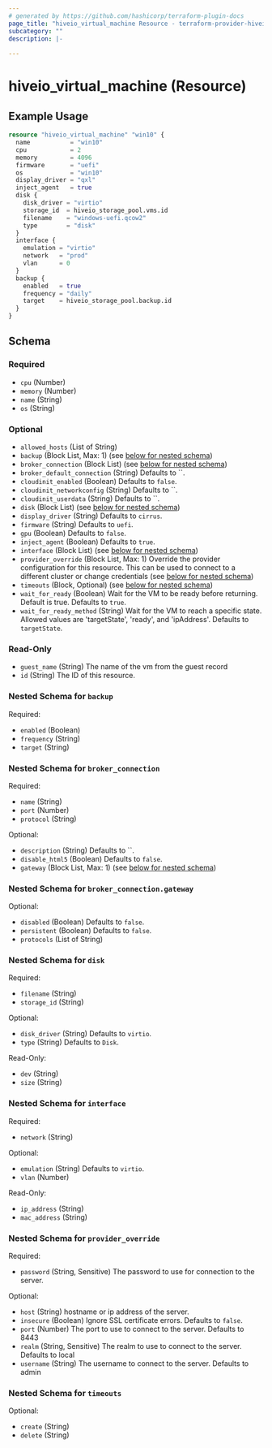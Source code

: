 ```yaml
---
# generated by https://github.com/hashicorp/terraform-plugin-docs
page_title: "hiveio_virtual_machine Resource - terraform-provider-hiveio"
subcategory: ""
description: |-
  
---
```


# hiveio_virtual_machine (Resource)



## Example Usage

```terraform
resource "hiveio_virtual_machine" "win10" {
  name           = "win10"
  cpu            = 2
  memory         = 4096
  firmware       = "uefi"
  os             = "win10"
  display_driver = "qxl"
  inject_agent   = true
  disk {
    disk_driver = "virtio"
    storage_id  = hiveio_storage_pool.vms.id
    filename    = "windows-uefi.qcow2"
    type        = "disk"
  }
  interface {
    emulation = "virtio"
    network   = "prod"
    vlan      = 0
  }
  backup {
    enabled   = true
    frequency = "daily"
    target    = hiveio_storage_pool.backup.id
  }
}
```

<!-- schema generated by tfplugindocs -->
## Schema

### Required

- `cpu` (Number)
- `memory` (Number)
- `name` (String)
- `os` (String)

### Optional

- `allowed_hosts` (List of String)
- `backup` (Block List, Max: 1) (see [below for nested schema](#nestedblock--backup))
- `broker_connection` (Block List) (see [below for nested schema](#nestedblock--broker_connection))
- `broker_default_connection` (String) Defaults to ``.
- `cloudinit_enabled` (Boolean) Defaults to `false`.
- `cloudinit_networkconfig` (String) Defaults to ``.
- `cloudinit_userdata` (String) Defaults to ``.
- `disk` (Block List) (see [below for nested schema](#nestedblock--disk))
- `display_driver` (String) Defaults to `cirrus`.
- `firmware` (String) Defaults to `uefi`.
- `gpu` (Boolean) Defaults to `false`.
- `inject_agent` (Boolean) Defaults to `true`.
- `interface` (Block List) (see [below for nested schema](#nestedblock--interface))
- `provider_override` (Block List, Max: 1) Override the provider configuration for this resource.  This can be used to connect to a different cluster or change credentials (see [below for nested schema](#nestedblock--provider_override))
- `timeouts` (Block, Optional) (see [below for nested schema](#nestedblock--timeouts))
- `wait_for_ready` (Boolean) Wait for the VM to be ready before returning. Default is true. Defaults to `true`.
- `wait_for_ready_method` (String) Wait for the VM to reach a specific state. Allowed values are 'targetState', 'ready', and 'ipAddress'. Defaults to `targetState`.

### Read-Only

- `guest_name` (String) The name of the vm from the guest record
- `id` (String) The ID of this resource.

<a id="nestedblock--backup"></a>
### Nested Schema for `backup`

Required:

- `enabled` (Boolean)
- `frequency` (String)
- `target` (String)


<a id="nestedblock--broker_connection"></a>
### Nested Schema for `broker_connection`

Required:

- `name` (String)
- `port` (Number)
- `protocol` (String)

Optional:

- `description` (String) Defaults to ``.
- `disable_html5` (Boolean) Defaults to `false`.
- `gateway` (Block List, Max: 1) (see [below for nested schema](#nestedblock--broker_connection--gateway))

<a id="nestedblock--broker_connection--gateway"></a>
### Nested Schema for `broker_connection.gateway`

Optional:

- `disabled` (Boolean) Defaults to `false`.
- `persistent` (Boolean) Defaults to `false`.
- `protocols` (List of String)



<a id="nestedblock--disk"></a>
### Nested Schema for `disk`

Required:

- `filename` (String)
- `storage_id` (String)

Optional:

- `disk_driver` (String) Defaults to `virtio`.
- `type` (String) Defaults to `Disk`.

Read-Only:

- `dev` (String)
- `size` (String)


<a id="nestedblock--interface"></a>
### Nested Schema for `interface`

Required:

- `network` (String)

Optional:

- `emulation` (String) Defaults to `virtio`.
- `vlan` (Number)

Read-Only:

- `ip_address` (String)
- `mac_address` (String)


<a id="nestedblock--provider_override"></a>
### Nested Schema for `provider_override`

Required:

- `password` (String, Sensitive) The password to use for connection to the server.

Optional:

- `host` (String) hostname or ip address of the server.
- `insecure` (Boolean) Ignore SSL certificate errors. Defaults to `false`.
- `port` (Number) The port to use to connect to the server. Defaults to 8443
- `realm` (String, Sensitive) The realm to use to connect to the server. Defaults to local
- `username` (String) The username to connect to the server. Defaults to admin


<a id="nestedblock--timeouts"></a>
### Nested Schema for `timeouts`

Optional:

- `create` (String)
- `delete` (String)
